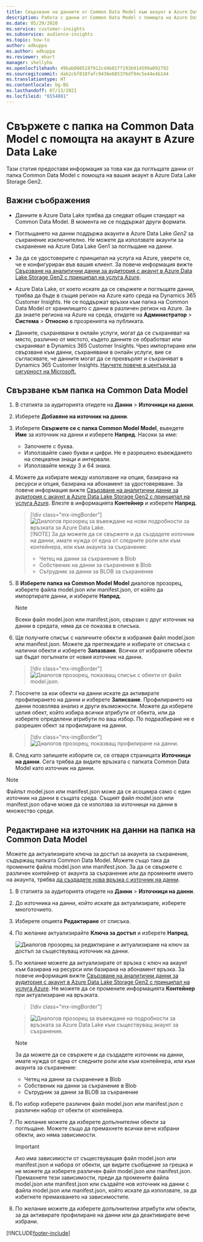 ```yaml
---
title: Свързване на данните от Common Data Model към акаунт в Azure Data Lake
description: Работа с данни от Common Data Model с помощта на Azure Data Lake Storage.
ms.date: 05/29/2020
ms.service: customer-insights
ms.subservice: audience-insights
ms.topic: how-to
author: adkuppa
ms.author: adkuppa
ms.reviewer: mhart
manager: shellyha
ms.openlocfilehash: 49bab0605197912cd4b81ff193b914599a092792
ms.sourcegitcommit: dab2cbf818fafc9436e685376df94c5e44e4b144
ms.translationtype: HT
ms.contentlocale: bg-BG
ms.lasthandoff: 07/13/2021
ms.locfileid: "6554881"
---
```

# <a name="connect-to-a-common-data-model-folder-using-an-azure-data-lake-account"></a>Свържете с папка на Common Data Model с помощта на акаунт в Azure Data Lake

Тази статия предоставя информация за това как да поглъщате данни от папка Common Data Model с помощта на вашия акаунт в Azure Data Lake Storage Gen2.

## <a name="important-considerations"></a>Важни съображения

- Данните в Azure Data Lake трябва да следват общия стандарт на Common Data Model. В момента не се поддържат други формати.

- Поглъщането на данни поддържа акаунти в Azure Data Lake *Gen2* за съхранение изключително. Не можете да използвате акаунти за съхранение на Azure Data Lake Gen1 за поглъщане на данни.

- За да се удостоверите с принципал на услуга на Azure, уверете се, че е конфигуриран във вашия клиент. За повече информация вижте [Свързване на аналитични данни за аудитория с акаунт в Azure Data Lake Storage Gen2 с принципал на услуга Azure](connect-service-principal.md).

- Azure Data Lake, от което искате да се свържете и поглъщате данни, трябва да бъде в същия регион на Azure като среда на Dynamics 365 Customer Insights. Не се поддържат връзки към папка на Common Data Model от хранилището с данни в различен регион на Azure. За да знаете региона на Azure на среда, отидете на **Администратор** > **Система** > **Относно** в прозренията на публиката.

- Данните, съхранявани в онлайн услуги, могат да се съхраняват на място, различно от мястото, където данните се обработват или съхраняват в Dynamics 365 Customer Insights. Чрез импортиране или свързване към данни, съхранявани в онлайн услуги, вие се съгласявате, че данните могат да се прехвърлят и съхраняват в Dynamics 365 Customer Insights. [Научете повече в центъра за сигурност на Microsoft.](https://www.microsoft.com/trust-center)

## <a name="connect-to-a-common-data-model-folder"></a>Свързване към папка на Common Data Model

1. В статията за аудиторията отидете на **Данни** > **Източници на данни**.

1. Изберете **Добавяне на източник на данни**.

1. Изберете **Свържете се с папка Common Model Model**, въведете **Име** за източник на данни и изберете **Напред**. Насоки за име: 
   - Започнете с буква.
   - Използвайте само букви и цифри. Не е разрешено въвеждането на специални знаци и интервали.
   - Използвайте между 3 и 64 знака.

1. Можете да избирате между използване на опция, базирана на ресурси и опция, базирана на абонамент за удостоверяване. За повече информация вижте [Свързване на аналитични данни за аудитория с акаунт в Azure Data Lake Storage Gen2 с принципал на услуга Azure](connect-service-principal.md). Влезте в информацията **Контейнер** и изберете **Напред**.
   > [!div class="mx-imgBorder"]
   > ![Диалогов прозорец за въвеждане на нови подробности за връзката за Azure Data Lake.](media/enter-new-storage-details.png)
   > [!NOTE]
   > За да можете да се свържете и да създадете източник на данни, имате нужда от една от следните роли или към контейнера, или към акаунта за съхранение:
   >  - Четец на данни за съхранение в Blob
   >  - Собственик на данни за съхранение в Blob
   >  - Сътрудник за данни за BLOB за съхранение

1. В **Изберете папка на Common Model Model** диалогов прозорец, изберете файла model.json или manifest.json, от който да импортирате данни, и изберете **Напред**.
   > [!NOTE]
   > Всеки файл model.json или manifest.json, свързан с друг източник на данни в средата, няма да се показва в списъка.

1. Ще получите списък с наличните обекти в избрания файл model.json или manifest.json. Можете да преглеждате и избирате от списъка с налични обекти и изберете **Запазване**. Всички от избраните обекти ще бъдат погълнати от новия източник на данни.
   > [!div class="mx-imgBorder"]
   > ![Диалогов прозорец, показващ списък с обекти от файл model.json.](media/review-entities.png)

8. Посочете за кои обекти на данни искате да активирате профилирането на данни и изберете **Записване**. Профилирането на данни позволява анализ и други възможности. Можете да изберете целия обект, който избира всички атрибути от обекта, или да изберете определени атрибути по ваш избор. По подразбиране не е разрешен обект за профилиране на данни.
   > [!div class="mx-imgBorder"]
   > ![Диалогов прозорец, показващ профилиране на данни.](media/dataprofiling-entities.png)

9. След като запишете изборите си, се отваря страницата **Източници на данни**. Сега трябва да видите връзката с папката Common Data Model като източник на данни.

> [!NOTE]
> Файлът model.json или manifest.json може да се асоциира само с един източник на данни в същата среда. Същият файл model.json или manifest.json обаче може да се използва за източници на данни в множество среди.

## <a name="edit-a-common-data-model-folder-data-source"></a>Редактиране на източник на данни на папка на Common Data Model

Можете да актуализирате ключа за достъп за акаунта за съхранение, съдържащ папката Common Data Model. Можете също така да промените файла model.json или manifest.json. За да се свържете с различен контейнер от акаунта за съхранение или да промените името на акаунта, трябва [да създадете нова връзка с източник на данни](#connect-to-a-common-data-model-folder).

1. В статията за аудиторията отидете на **Данни** > **Източници на данни**.

2. До източника на данни, който искате да актуализирате, изберете многоточието.

3. Изберете опцията **Редактиране** от списъка.

4. По желание актуализирайте **Ключа за достъп** и изберете **Напред**.

   ![Диалогов прозорец за редактиране и актуализиране на ключ за достъп за съществуващ източник на данни.](media/edit-access-key.png)

5. По желание можете да актуализирате от връзка с ключ на акаунт към базирана на ресурси или базирана на абонамент връзка. За повече информация вижте [Свързване на аналитични данни за аудитория с акаунт в Azure Data Lake Storage Gen2 с принципал на услуга Azure](connect-service-principal.md). Не можете да се промените информацията **Контейнер** при актуализиране на връзката.
   > [!div class="mx-imgBorder"]

   > ![Диалогов прозорец за въвеждане на подробности за връзката за Azure Data Lake към съществуващ акаунт за съхранение.](media/enter-existing-storage-details.png)

   > [!NOTE]
   > За да можете да се свържете и да създадете източник на данни, имате нужда от една от следните роли или към контейнера, или към акаунта за съхранение:
   >  - Четец на данни за съхранение в Blob
   >  - Собственик на данни за съхранение в Blob
   >  - Сътрудник за данни за BLOB за съхранение


6. По избор изберете различен файл model.json или manifest.json с различен набор от обекти от контейнера.

7. По желание можете да изберете допълнителни обекти за поглъщане. Можете също да премахнете всички вече избрани обекти, ако няма зависимости.

   > [!IMPORTANT]
   > Ако има зависимости от съществуващия файл model.json или manifest.json и набора от обекти, ще видите съобщение за грешка и не можете да изберете различен файл model.json или manifest.json. Премахнете тези зависимости, преди да промените файла model.json или manifest.json или създайте нов източник на данни с файла model.json или manifest.json, който искате да използвате, за да избегнете премахването на зависимостите.

8. По желание можете да изберете допълнителни атрибути или обекти, за да активирате профилиране на данни или да деактивирате вече избрани.   


[!INCLUDE[footer-include](../includes/footer-banner.md)]